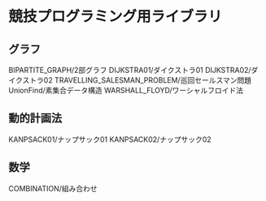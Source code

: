 # 競技プログラミング用ライブラリ

## グラフ

BIPARTITE_GRAPH/2部グラフ
DIJKSTRA01/ダイクストラ01
DIJKSTRA02/ダイクストラ02
TRAVELLING_SALESMAN_PROBLEM/巡回セールスマン問題
UnionFind/素集合データ構造
WARSHALL_FLOYD/ワーシャルフロイド法

## 動的計画法

KANPSACK01/ナップサック01
KANPSACK02/ナップサック02

## 数学

COMBINATION/組み合わせ